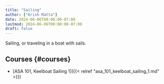 ```yaml
---
title: "Sailing"
author: ["Krish Matta"]
date: 2024-06-06T00:00:00-07:00
lastmod: 2024-06-06T00:00:00-07:00
draft: false
---
```


Sailing, or traveling in a boat with sails.


## Courses {#courses}

-   [ASA 101, Keelboat Sailing 1]({{< relref "asa_101_keelboat_sailing_1.md" >}})
